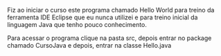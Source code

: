 Fiz ao iniciar o curso este programa chamado Hello World para treino da ferramenta IDE Eclipse que eu nunca utilizei e para treino inicial da linguagem Java que tenho pouco conhecimento.

Para acessar o programa clique na pasta src, depois entrar no package chamado CursoJava e depois, entrar na classe Hello.java
